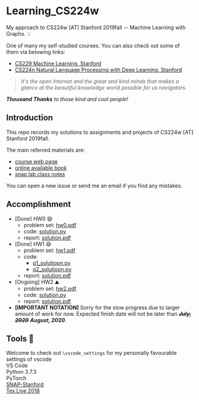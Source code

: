 # Learning_CS224w
My approach to CS224w [AT] Stanford 2019fall -- Machine Learning with Graphs. 💡

One of many my self-studied courses. You can also check out some of them via belowing links:
- [CS229 Machine Learning, Stanford](https://github.com/LFhase/CS229)
- [CS224n Natural Language Processing with Deep Learning, Stanford](https://github.com/LFhase/Learning_CS224n)

> *It's the open Internet and the great and kind minds that makes a glance at the beautiful knowledge world possible for us navigators.*

***Thousand Thanks** to those kind and cool people!*

## Introduction 
This repo records my solutions to assignments and projects of CS224w [AT] Stanford 2019fall. <br>

The main referred materials are:
- [course web page](http://web.stanford.edu/class/cs224w/index.html#content)
- [online available book](http://www.cs.cornell.edu/home/kleinber/networks-book/)
- [snap lab class notes](https://snap-stanford.github.io/cs224w-notes/)

You can open a new issue or send me an email if you find any mistakes.

## Accomplishment 
- [Done] HW0 😄
    - problem set: [hw0.pdf](https://github.com/LFhase/Learning_CS224w/tree/master/Homework/HW0/hw0.pdf)
    - code: [solution.py](https://github.com/LFhase/Learning_CS224w/tree/master/Homework/HW0/solution.py)
    - report: [solution.pdf](https://github.com/LFhase/Learning_CS224w/tree/master/Homework/HW0/solution.pdf)
- [Done] HW1 😄
    - problem set: [hw1.pdf](https://github.com/LFhase/Learning_CS224w/tree/master/Homework/HW1/hw1.pdf)
    - code: 
        - [q1_solutiopn.py](https://github.com/LFhase/Learning_CS224w/tree/master/Homework/HW1/q1_solution.py)
        - [q2_solutiopn.py](https://github.com/LFhase/Learning_CS224w/tree/master/Homework/HW1/q2_solution.py)
    - report: [solution.pdf](https://github.com/LFhase/Learning_CS224w/tree/master/Homework/HW1/hw1_solution.pdf)
- [Ongoing] HW2 ⛰️
    - problem set: [hw2.pdf](https://github.com/LFhase/Learning_CS224w/tree/master/Homework/HW2/hw0.pdf)
    - code: [solution.py](https://github.com/LFhase/Learning_CS224w/tree/master/Homework/HW2/solution.py)
    - report: [solution.pdf](https://github.com/LFhase/Learning_CS224w/tree/master/Homework/HW2/solution.pdf)
- **[IMPORTANT NOTATION]** Sorry for the slow progress due to larger amount of work for now. Expected finish date will not be later than <strike>***July, 2020***</strike> ***August, 2020***.

## Tools 🔨
Welcome to check out `\vscode_settings` for my personally favourable settings of vscode <br> 
VS Code <br>
Python 3.7.3 <br>
PyTorch <br>
[SNAP-Stanford](http://snap.stanford.edu/snappy/) <br>
[Tex Live 2018](http://www.tug.org/texlive/windows.html) 

